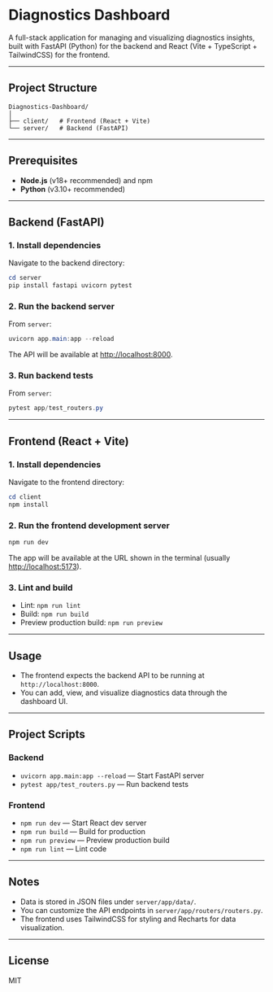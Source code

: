 # Diagnostics Dashboard

A full-stack application for managing and visualizing diagnostics insights, built with FastAPI (Python) for the backend and React (Vite + TypeScript + TailwindCSS) for the frontend.

---

## Project Structure

```
Diagnostics-Dashboard/
│
├── client/   # Frontend (React + Vite)
└── server/   # Backend (FastAPI)
```

---

## Prerequisites

- **Node.js** (v18+ recommended) and npm
- **Python** (v3.10+ recommended)

---

## Backend (FastAPI)

### 1. Install dependencies

Navigate to the backend directory:

```powershell
cd server
pip install fastapi uvicorn pytest
```

### 2. Run the backend server

From `server`:

```powershell
uvicorn app.main:app --reload
```

The API will be available at [http://localhost:8000](http://localhost:8000).

### 3. Run backend tests

From `server`:

```powershell
pytest app/test_routers.py
```

---

## Frontend (React + Vite)

### 1. Install dependencies

Navigate to the frontend directory:

```powershell
cd client
npm install
```

### 2. Run the frontend development server

```powershell
npm run dev
```

The app will be available at the URL shown in the terminal (usually [http://localhost:5173](http://localhost:5173)).

### 3. Lint and build

- Lint: `npm run lint`
- Build: `npm run build`
- Preview production build: `npm run preview`

---

## Usage

- The frontend expects the backend API to be running at `http://localhost:8000`.
- You can add, view, and visualize diagnostics data through the dashboard UI.

---

## Project Scripts

### Backend

- `uvicorn app.main:app --reload` — Start FastAPI server
- `pytest app/test_routers.py` — Run backend tests

### Frontend

- `npm run dev` — Start React dev server
- `npm run build` — Build for production
- `npm run preview` — Preview production build
- `npm run lint` — Lint code

---

## Notes

- Data is stored in JSON files under `server/app/data/`.
- You can customize the API endpoints in `server/app/routers/routers.py`.
- The frontend uses TailwindCSS for styling and Recharts for data visualization.

---

## License

MIT
